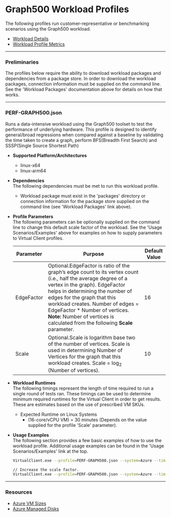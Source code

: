 ﻿# Graph500 Workload Profiles
The following profiles run customer-representative or benchmarking scenarios using the Graph500 workload.  

* [Workload Details](./Graph500.md)  
* [Workload Profile Metrics](./Graph500Metrics.md)  


-----------------------------------------------------------------------

### Preliminaries
The profiles below require the ability to download workload packages and dependencies from a package store. In order to download the workload packages, connection information 
must be supplied on the command line. See the 'Workload Packages' documentation above for details on how that works.

-----------------------------------------------------------------------

### PERF-GRAPH500.json
Runs a data-intensive workload using the Graph500 toolset to test the performance of underlying hardware.
This profile is designed to identify general/broad regressions when compared against a baseline by validating the time taken to create a graph, perform 
BFS(Breadth First Search) and SSSP(Single Source Shortest Path)

* **Supported Platform/Architectures**
  * linux-x64
  * linux-arm64

* **Dependencies**  
  The following dependencies must be met to run this workload profile.

  * Workload package must exist in the 'packages' directory or connection information for the package store supplied on the command line (see 'Workload Packages' link above).

* **Profile Parameters**  
  The following parameters can be optionally supplied on the command line to change this default scale factor of the workload. See the 'Usage Scenarios/Examples' above for 
  examples on how to supply parameters to Virtual Client profiles.

  | Parameter                 | Purpose                                                                         | Default Value |
  |---------------------------|---------------------------------------------------------------------------------|---------------|
  | EdgeFactor                | Optional.EdgeFactor is ratio of the graph’s edge count to its vertex count (i.e., half the average degree of a vertex in the graph). EdgeFactor helps in determining the number of edges for the graph that this workload creates.  Number of edges = EdgeFactor * Number of vertices.  **Note:** Number of vertices is calculated from the following <b>Scale</b> parameter.| 16 |
  | Scale                     | Optional.Scale is logarithm base two of the number of vertices. Scale is used in determining Number of Vertices for the graph that this workload creates.  Scale = log<sub>2</sub> (Number of vertices). | 10 |

* **Workload Runtimes**  
  The following timings represent the length of time required to run a single round of tests ran. These timings can be used to determine
  minimum required runtimes for the Virtual Client in order to get results. These are estimates based on the use of prescribed VM SKUs.

  * Expected Runtime on Linux Systems
    * (16-core/vCPU VM) = 30 minutes (Depends on the value supplied for the profile 'Scale' parameter).

* **Usage Examples**  
  The following section provides a few basic examples of how to use the workload profile. Additional usage examples can be found in the
  'Usage Scenarios/Examples' link at the top.


  ``` bash
  VirtualClient.exe --profile=PERF-GRAPH500.json --system=Azure --timeout=1440 --packageStore="{BlobConnectionString|SAS Uri}"

  // Increase the scale factor.
  VirtualClient.exe --profile=PERF-GRAPH500.json --system=Azure --timeout=1440 --packageStore="{BlobConnectionString|SAS Uri}" --parameters=Scale=20
  ```

-----------------------------------------------------------------------

### Resources
* [Azure VM Sizes](https://docs.microsoft.com/en-us/azure/virtual-machines/sizes)
* [Azure Managed Disks](https://azure.microsoft.com/en-us/pricing/details/managed-disks/)